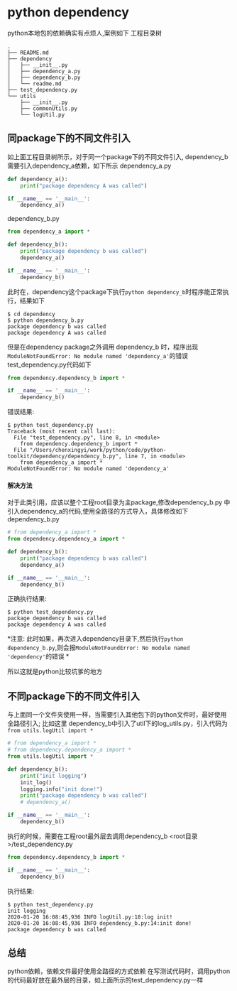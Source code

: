 # python dependency
python本地包的依赖确实有点烦人,案例如下
工程目录树
```
.
├── README.md
├── dependency
│   ├── __init__.py
│   ├── dependency_a.py
│   ├── dependency_b.py
│   └── readme.md
├── test_dependency.py
└── utils
    ├── __init__.py
    ├── commonUtils.py
    └── logUtil.py
```
## 同package下的不同文件引入
如上面工程目录树所示，对于同一个package下的不同文件引入, dependency_b需要引入dependency_a依赖，如下所示
dependency_a.py
```python
def dependency_a():
    print("package dependency A was called")

if __name__ == '__main__':
    dependency_a()
```

dependency_b.py
```python
from dependency_a import *

def dependency_b():
    print("package dependency b was called")
    dependency_a()

if __name__ == '__main__':
    dependency_b()
```
此时在，dependency这个package下执行`python dependency_b`时程序能正常执行，结果如下
```
$ cd dependency
$ python dependency_b.py 
package dependency b was called
package dependency A was called
```

但是在dependency package之外调用 dependency_b 时，程序出现 `ModuleNotFoundError: No module named 'dependency_a'`的错误
test_dependency.py代码如下
```python
from dependency.dependency_b import *

if __name__ == '__main__':
    dependency_b()
```
错误结果:
```
$ python test_dependency.py 
Traceback (most recent call last):
  File "test_dependency.py", line 8, in <module>
    from dependency.dependency_b import *
  File "/Users/chenxingyi/work/python/code/python-toolkit/dependency/dependency_b.py", line 7, in <module>
    from dependency_a import *
ModuleNotFoundError: No module named 'dependency_a'
```

#### 解决方法
对于此类引用，应该以整个工程root目录为主package,修改dependency_b.py 中引入dependency_a的代码,使用全路径的方式导入，具体修改如下
dependency_b.py
```python
# from dependency_a import *
from dependency.dependency_a import *

def dependency_b():
    print("package dependency b was called")
    dependency_a()

if __name__ == '__main__':
    dependency_b()
```
正确执行结果:
```
$ python test_dependency.py 
package dependency b was called
package dependency A was called
```

*注意: 此时如果，再次进入dependency目录下,然后执行`python dependency_b.py`,则会报`ModuleNotFoundError: No module named 'dependency'`的错误 *

所以这就是python比较坑爹的地方


## 不同package下的不同文件引入
与上面同一个文件夹使用一样，当需要引入其他包下的python文件时，最好使用全路径引入;
比如这里 dependency_b中引入了util下的log_utils.py，引入代码为`from utils.logUtil import *`
```python
# from dependency_a import *
# from dependency.dependency_a import *
from utils.logUtil import *

def dependency_b():
    print("init logging")
    init_log()
    logging.info("init done!")
    print("package dependency b was called")
    # dependency_a()

if __name__ == '__main__':
    dependency_b()
```
执行的时候，需要在工程root最外层去调用dependency_b
<root目录>/test_dependency.py
```python
from dependency.dependency_b import *

if __name__ == '__main__':
    dependency_b()
```
执行结果:
```
$ python test_dependency.py
init logging
2020-01-20 16:08:45,936 INFO logUtil.py:18:log init!
2020-01-20 16:08:45,936 INFO dependency_b.py:14:init done!
package dependency b was called
```

## 总结
python依赖，依赖文件最好使用全路径的方式依赖
在写测试代码时，调用python的代码最好放在最外层的目录，如上面所示的test_dependency.py一样


